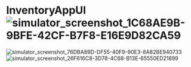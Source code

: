 # InventoryAppUI![simulator_screenshot_1C68AE9B-9BFE-42CF-B7F8-E16E9D82CA59](https://github.com/user-attachments/assets/9ed72cba-22e1-44c0-aaa9-de46c4d7ee9d)
![simulator_screenshot_76DBA89D-DF55-40F9-90E3-8A82BE940733](https://github.com/user-attachments/assets/e74bc9ae-fba8-410d-876d-df447172f3b0)
![simulator_screenshot_26F616C8-3D78-4C68-B13E-65550ED21899](https://github.com/user-attachments/assets/c09dc6a6-bbc3-49e6-a90d-d2553d837f8d)
